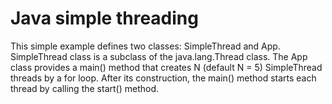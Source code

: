 Java simple threading
=====================

This simple example defines two classes: SimpleThread and App. SimpleThread class is a subclass of the java.lang.Thread class. The App class provides a main() method that creates N (default N = 5) SimpleThread threads by a for loop.  After its construction, the main() method starts each thread by calling the start() method.
